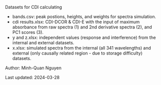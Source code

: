 Datasets for CDI calculating
- bands.csv: peak postions, heights, and weights for spectra simulation.
- cdi results.xlsx: CDI-DCOR & CDI-E with the input of maximum absorbance from raw spectra (1) and 2nd derivative spectra (2), and PC1 scores (3).
- y and z.xlsx: independent values (response and interference) from the internal and external datasets.
- x.xlsx: simulated spectra from the internal (all 341 wavelengths) and external (only causally related region - due to storage difficulty) datasets.

Author: Minh-Quan Nguyen

Last updated: 2024-03-28
